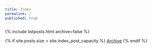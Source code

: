 ```yaml
---
title: Index
permalink: /
published: true
---
```

{% include listposts.html archive=false %}

{% if site.posts.size > site.index_post_capacity %}
  [Archive](/archive.html)
{% endif %}

